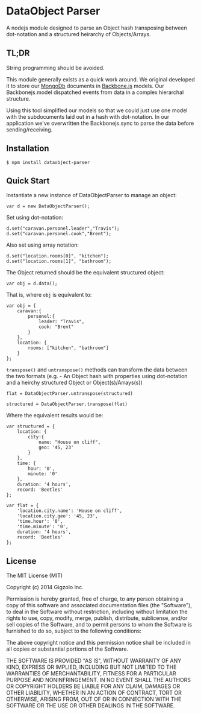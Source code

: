 DataObject Parser
=================

A nodejs module designed to parse an Object hash transposing between dot-notation and a structured heirarchy of Objects/Arrays.  


## TL;DR

String programming should be avoided.  

This module generally exists as a quick work around.  We original developed it to store our [MongoDb](http://www.mongodb.org/) documents in [Backbone.js](http://backbonejs.org/) models.  Our Backbonejs.model dispatched events from data in a complex hierarchal structure.  

Using this tool simplified our models so that we could just use one model with the subdocuments laid out in a hash with dot-notation.  In our application we've overwritten the Backbonejs.sync to parse the data before sending/receiving.  


## Installation

	$ npm install dataobject-parser

## Quick Start

Instantiate a new instance of DataObjectParser to manage an object:

	var d = new DataObjectParser();


Set using dot-notation:

	d.set("caravan.personel.leader","Travis");
	d.set("caravan.personel.cook","Brent");

Also set using array notation:

	d.set("location.rooms[0]", "kitchen");
	d.set("location.rooms[1]", "bathroom");

The Object returned should be the equivalent structured object:

	var obj = d.data();

That is, where ```obj``` is equivalent to:

	var obj = {
		caravan:{
			personel:{
				leader: "Travis",
				cook: "Brent"
			}
		},
		location: {
			rooms: ["kitchen", "bathroom"]
		}
	};

```transpose()``` and ```untranspose()``` methods can transform the data between the two formats (e.g. - An Object hash with properties using dot-notation and a heirchy structured Object or Object(s)/Arrays(s))

	flat = DataObjectParser.untranspose(structured)

	structured = DataObjectParser.transpose(flat)

Where the equivalent results would be:

	var structured = {
		location: {
			city:{
				name: "House on cliff",
				geo: '45, 23'
			}
		},
		time: {
			hour: '0',
			minute: '0'
		},
		duration: '4 hours',
		record: 'Beetles'
	};

	var flat = {
		'location.city.name': 'House on cliff',
		'location.city.geo': '45, 23',
		'time.hour': '0',
		'time.minute': '0',
		duration: '4 hours',
		record: 'Beetles'
	};


## License

The MIT License (MIT)

Copyright (c) 2014 Gigzolo Inc.

Permission is hereby granted, free of charge, to any person obtaining a copy of this software and associated documentation files (the "Software"), to deal in the Software without restriction, including without limitation the rights to use, copy, modify, merge, publish, distribute, sublicense, and/or sell copies of the Software, and to permit persons to whom the Software is furnished to do so, subject to the following conditions:

The above copyright notice and this permission notice shall be included in all copies or substantial portions of the Software.

THE SOFTWARE IS PROVIDED "AS IS", WITHOUT WARRANTY OF ANY KIND, EXPRESS OR IMPLIED, INCLUDING BUT NOT LIMITED TO THE WARRANTIES OF MERCHANTABILITY, FITNESS FOR A PARTICULAR PURPOSE AND NONINFRINGEMENT. IN NO EVENT SHALL THE AUTHORS OR COPYRIGHT HOLDERS BE LIABLE FOR ANY CLAIM, DAMAGES OR OTHER LIABILITY, WHETHER IN AN ACTION OF CONTRACT, TORT OR OTHERWISE, ARISING FROM, OUT OF OR IN CONNECTION WITH THE SOFTWARE OR THE USE OR OTHER DEALINGS IN THE SOFTWARE.
